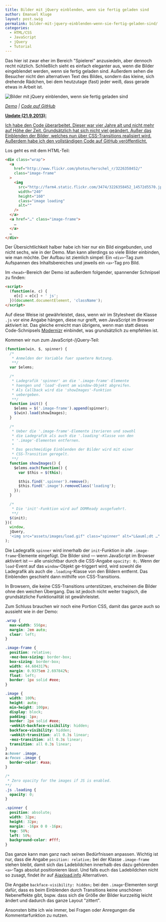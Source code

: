```yaml
---
title: Bilder mit jQuery einblenden, wenn sie fertig geladen sind
author: Emanuel Kluge
layout: post.swig
permalink: bilder-mit-jquery-einblenden-wenn-sie-fertig-geladen-sind/
categories:
  - HTML/CSS
  - JavaScript
  - jQuery
  - Tutorial
---
```


Das hier ist zwar eher im Bereich "Spielerei" anzusiedeln, aber dennoch recht nützlich. Schließlich sieht es einfach eleganter aus, wenn die Bilder eingeblendet werden, wenn sie fertig geladen sind. Außerdem sehen die Besucher nicht den alternativen Text des Bildes, sondern das kleine, sich drehende Rädchen, bei dem heutzutage (fast) jeder weiß, dass gerade etwas in Arbeit ist.

<noscript data-src="/wp-content/uploads/2009/06/bilder-mit-jquery-einblenden.png" data-alt="Bilder mit jQuery einblenden, wenn sie fertig geladen sind">
<img src="/wp-content/uploads/2009/06/bilder-mit-jquery-einblenden.png" alt="Bilder mit jQuery einblenden, wenn sie fertig geladen sind">
</noscript>

_[Demo][demo] | [Code auf GitHub][github]_

<ins datetime="2013-09-21T16:01:16+00:00">**Update (21.9.2013):**</ins>

<ins datetime="2013-09-21T16:01:16+00:00">Ich habe den Code überarbeitet. Dieser war vier Jahre alt und nicht mehr auf Höhe der Zeit. Grundsätzlich hat sich nicht viel geändert. Außer das Einblenden der Bilder, welches nun über CSS-Transitions realisiert wird. Außerdem habe ich <a href="https://github.com/herschel666/demo-images-jquery" title="Code auf GitHub">den vollständigen Code auf GitHub</a> veröffentlicht.</ins>

Los geht es mit dem HTML-Teil:

```html
<div class="wrap">
  <a
    href="http://www.flickr.com/photos/herschel_r/3226358452/"
    class="image-frame"
  >
    <img
      src="http://farm4.static.flickr.com/3474/3226358452_14572d5570.jpg"
      width="240"
      height="160"
      class="image loading"
      alt=""
    />
  </a>
  <a href="…" class="image-frame">
    …
  </a>
  …
</div>
```

Der Übersichtlichkeit halber habe ich hier nur ein Bild eingebunden, und nicht sechs, wie in der Demo. Man kann allerdings so viele Bilder einbinden, wie man möchte. Der Aufbau ist ziemlich simpel: Ein `<div>`-Tag zum Aufspannen des Inhaltsbereiches und jeweils ein `<a>`-Tag pro Bild.

Im `<head>`-Bereich der Demo ist außerdem folgender, spannender Schnipsel zu finden:

```html
<script>
  (function(e, c) {
    e[c] = e[c] + ' js';
  })(document.documentElement, 'className');
</script>
```

Auf diese Weise ist gewährleistet, dass, wenn wir im Stylesheet die Klasse `.js` vor eine Angabe hängen, diese nur greift, wen JavaScript im Browser aktiviert ist. Das gleiche erreicht man übrigens, wenn man statt dieses Code-Schnipsels [Modernizr][modernizr] einbindet, was grundsätzlich zu empfehlen ist.

Kommen wir nun zum JavaScript-/jQuery-Teil:

```javascript
(function(win, $, spinner) {
  /*
   * Anmelden der Variable fuer spaetere Nutzung.
   **/
  var $elems;

  /*
   * Ladegrafik 'spinner' an die '.image-frame'-Elemente
   * haengen und 'load'-Event am window-Objekt abgreifen.
   * Als Callback wird die 'showImages'-Funktion
   * uebergeben.
   **/
  function init() {
    $elems = $('.image-frame').append(spinner);
    $(win).load(showImages);
  }

  /*
   * Ueber die '.image-frame'-Elemente iterieren und sowohl
   * die Ladegrafik als auch die '.loading'-Klasse von den
   * '.image'-Elementen entfernen.
   *
   * Das geschmeidige Einblenden der Bilder wird mit einer
   * CSS-Transition geregelt.
   **/
  function showImages() {
    $elems.each(function() {
      var $this = $(this);

      $this.find('.spinner').remove();
      $this.find('.image').removeClass('loading');
    });
  }

  /*
   * Die 'init'-Funktion wird auf DOMReady ausgefuehrt.
   **/
  $(init);
})(
  window,
  jQuery,
  '<img src="assets/images/load.gif" class="spinner" alt="L&auml;dt …" />'
);
```

Die Ladegrafik `spinner` wird innerhalb der `init`-Funktion in alle `.image-frame`-Elemente eingefügt. Die Bilder sind &mdash; wenn JavaScript im Browser aktiviert ist &mdash; alle unsichtbar durch die CSS-Angabe `opacity: 0;`. Wenn der `load`-Event auf das `window`-Objekt ge-triggert wird, wird sowohl die Ladegrafik als auch die `.loading`-Klasse von den Bildern entfernt. Das Einblenden geschieht dann mithilfe von CSS-Transitions.

In Browsern, die keine CSS-Transitions unterstützen, erscheinen die Bilder ohne den weichen Übergang. Das ist jedoch nicht weiter tragisch, die grundsätzliche Funktionalität ist gewährleistet.

Zum Schluss brauchen wir noch eine Portion CSS, damit das ganze auch so aussieht wie in der Demo:

```css
.wrap {
  max-width: 556px;
  margin: 2em auto;
  clear: left;
}

.image-frame {
  position: relative;
  -moz-box-sizing: border-box;
  box-sizing: border-box;
  width: 44.604317%;
  margin: 0.9375em 2.697842%;
  float: left;
  border: 1px solid #eee;
}

.image {
  width: 100%;
  height: auto;
  min-height: 100px;
  display: block;
  padding: 1px;
  border: 2px solid #eee;
  -webkit-backface-visibility: hidden;
  backface-visibility: hidden;
  -webkit-transition: all 0.3s linear;
  -moz-transition: all 0.3s linear;
  transition: all 0.3s linear;
}
a:hover .image,
a:focus .image {
  border-color: #aaa;
}

/*
 * Zero opacity for the images if JS is enabled.
**/
.js .loading {
  opacity: 0;
}

.spinner {
  position: absolute;
  width: 32px;
  height: 32px;
  margin: -16px 0 0 -16px;
  top: 50%;
  left: 50%;
  background-color: #fff;
}
```

Das ganze kann man ganz nach seinen Bedürfnissen anpassen. Wichtig ist nur, dass die Angabe `position: relative;` bei der Klasse `.image-frame` stehen bleibt, damit sich das Ladebildchen innerhalb des dazu gehörenden `<a>`-Tags absolut positionieren lässt. Und falls euch das Ladebildchen nicht so zusagt, findet ihr auf [Ajaxload.info][ajaxload] Alternativen.

Die Angabe `backface-visibility: hidden;` bei den `.image`-Elementen sorgt dafür, dass es beim Einblenden durch Transitions keine unschönen Nebeneffekte gibt, bspw. dass sich die Größe der Bilder kurzzeitig leicht ändert und dadurch das ganze Layout "zittert".

Ansonsten bitte ich wie immer, bei Fragen oder Anregungen die Kommentarfunktion zu nutzen.

[demo]: http://www.emanuel-kluge.de/demo/bilder-einblenden-mit-jquery/index.html
[github]: https://github.com/herschel666/demo-images-jquery
[modernizr]: http://modernizr.com
[ajaxload]: http://www.ajaxload.info/

